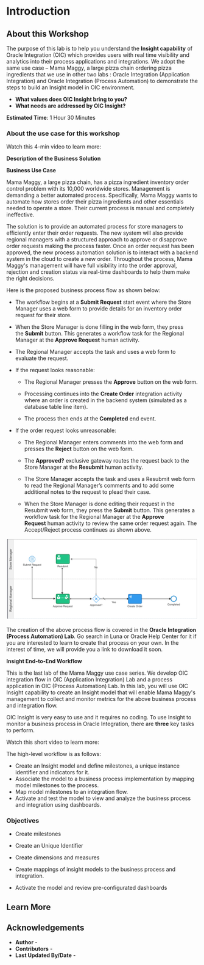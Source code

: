 # Introduction

## About this Workshop

The purpose of this lab is to help you understand the ****Insight capability**** of Oracle Integration (OIC) which provides users with real time visibility and analytics into their process applications and integrations.   We adopt the same use case – Mama Maggy, a large pizza chain ordering pizza ingredients that we use in other two labs : Oracle Integration (Application Integration) and Oracle Integration (Process Automation) to demonstrate the steps to build an Insight model in OIC environment.

  - **What values does OIC Insight bring to you?**
  - **What needs are addressed by OIC Insight?**


**Estimated Time**: 1 Hour 30 Minutes

### About the use case for this workshop

Watch this 4-min video to learn more:
[](https://videohub.oracle.com/media/Why+OIC+Insight/1_j2mn3wic)

**Description of the Business Solution**

****Business Use Case****

Mama Maggy, a large pizza chain, has a pizza ingredient inventory order control problem with its 10,000 worldwide stores. Management is demanding a better automated process. Specifically, Mama Maggy wants to automate how stores
order their pizza ingredients and other essentials needed to operate a store. Their current process is manual and completely ineffective.

The solution is to provide an automated process for store managers to efficiently enter their order requests. The new system will also provide regional managers with a structured approach to approve or disapprove order requests making the process faster. Once an order request has been
approved, the new process automation solution is to interact with a backend system in the cloud to create a new order. Throughout the process, Mama Maggy's management will have full visibility into the order approval, rejection and creation status via real-time dashboards to help them make the right decisions.

Here is the proposed business process flow as shown below:

  - The workflow begins at a ****Submit Request**** start event where the Store Manager uses a web form to provide details for an inventory order request for their store.

  - When the Store Manager is done filling in the web form, they press the ****Submit**** button. This generates a workflow task for the Regional Manager at the ****Approve Request**** human activity.

  - The Regional Manager accepts the task and uses a web form to evaluate the request.

  - If the request looks reasonable:
    
      - The Regional Manager presses the ****Approve**** button on the web form.
    
      - Processing continues into the ****Create Order**** integration activity where an order is created in the backend system (simulated as a database table line item).
    
      - The process then ends at the ****Completed**** end event.

  - If the order request looks unreasonable:
    
      - The Regional Manager enters comments into the web form and presses the ****Reject**** button on the web form.
    
      - The ****Approved?**** exclusive gateway routes the request back to the Store Manager at the ****Resubmit**** human activity.
    
      - The Store Manager accepts the task and uses a Resubmit web form to read the Regional Manager’s comments and to add some additional notes to the request to plead their case.
    
      - When the Store Manager is done editing their request in the Resubmit web form, they press the ****Submit**** button. This generates a workflow task for the Regional Manager at the ****Approve Request**** human activity to review the same order request again. The Accept/Reject process continues as shown above.

![](./images/image1.png)

The creation of the above process flow is covered in the ****Oracle Integration (Process Automation) Lab****. Go search in Luna or Oracle Help Center for it if you are interested to learn to create that process on your own.  In the interest of time, we will provide you a link to download it soon.

**Insight End-to-End Workflow**

This is the last lab of the Mama Maggy use case series.  We develop OIC integration flow in OIC (Application Integration) Lab and a process application in OIC (Process Automation) Lab.  In this lab, you will use OIC Insight capability to create an Insight model that will enable Mama Maggy's management to collect and monitor metrics for the above business process and integration flow.

OIC Insight is very easy to use and it requires no coding. To use Insight to monitor a business process in Oracle Integration, there are ****three**** key tasks to perform.  

Watch this short video to learn more:
[](https://videohub.oracle.com/media/Insight+3-step+Approach/1_knqcwdms)

The high-level workflow is as follows:

- Create an Insight model and define milestones, a unique instance identifier and indicators for it.
- Associate the model to a business process implementation by mapping model milestones to the process.
- Map model milestones to an integration flow.
- Activate and test the model to view and analyze the business process and integration using dashboards.

### Objectives

- Create milestones

- Create an Unique Identifier

- Create dimensions and measures

- Create mappings of insight models to the business process and integration.

- Activate the model and review pre-configurated dashboards


## Learn More

 

## Acknowledgements

* **Author** - 
* **Contributors** -  
* **Last Updated By/Date** - 
